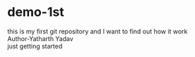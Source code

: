 # demo-1st
this is my first git repository and I want to find out how it work
<br>
Author-Yatharth Yadav
<br>
just getting started

